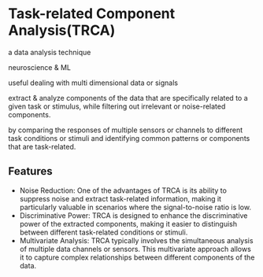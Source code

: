 # Task-related Component Analysis(TRCA)

a data analysis technique

neuroscience & ML

useful dealing with multi dimensional data or signals

extract & analyze components of the data that are specifically related to a given task or stimulus, while filtering out irrelevant or noise-related components.

by comparing the responses of multiple sensors or channels to different task conditions or stimuli and identifying common patterns or components that are task-related.

## Features

- Noise Reduction: One of the advantages of TRCA is its ability to suppress noise and extract task-related information, making it particularly valuable in scenarios where the signal-to-noise ratio is low.
- Discriminative Power: TRCA is designed to enhance the discriminative power of the extracted components, making it easier to distinguish between different task-related conditions or stimuli.
- Multivariate Analysis: TRCA typically involves the simultaneous analysis of multiple data channels or sensors. This multivariate approach allows it to capture complex relationships between different components of the data.

